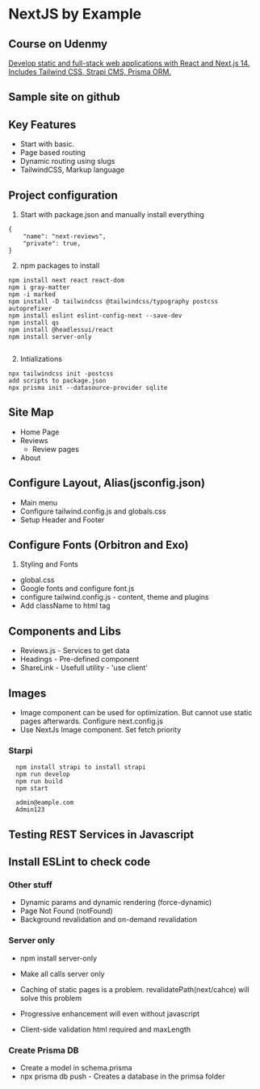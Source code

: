 # NextJS by Example

## Course on Udenmy

[Develop static and full-stack web applications with React and Next.js 14. Includes Tailwind CSS, Strapi CMS, Prisma ORM.
](https://www.udemy.com/course/nextjs-by-example)

## Sample site on github

## Key Features

- Start with basic.
- Page based routing
- Dynamic routing using slugs
- TailwindCSS, Markup language

## Project configuration

1. Start with package.json and manually install everything

```
{
    "name": "next-reviews",
    "private": true,
}
```

2. npm packages to install

```
npm install next react react-dom
npm i gray-matter
npm -i marked
npm install -D tailwindcss @tailwindcss/typography postcss autoprefixer
npm install eslint eslint-config-next --save-dev
npm install qs
npm install @headlessui/react
npm install server-only


```

2. Intializations

```
npx tailwindcss init -postcss
add scripts to package.json
npx prisma init --datasource-provider sqlite

```

## Site Map

- Home Page
- Reviews
  - Review pages
- About

## Configure Layout, Alias(jsconfig.json)

- Main menu
- Configure tailwind.config.js and globals.css
- Setup Header and Footer

## Configure Fonts (Orbitron and Exo)

1. Styling and Fonts

- global.css
- Google fonts and configure font.js
- configure tailwind.config.js - content, theme and plugins
- Add className to html tag

## Components and Libs

- Reviews.js - Services to get data
- Headings - Pre-defined component
- ShareLink - Usefull utility - 'use client'

## Images

- Image component can be used for optimization. But cannot use static pages afterwards. Configure next.config.js
- Use NextJs Image component. Set fetch priority

### Starpi

```
  npm install strapi to install strapi
  npm run develop
  npm run build
  npm start

  admin@eample.com
  Admin123
```

## Testing REST Services in Javascript

## Install ESLint to check code

### Other stuff

- Dynamic params and dynamic rendering (force-dynamic)
- Page Not Found (notFound)
- Background revalidation and on-demand revalidation

### Server only

- npm install server-only
- Make all calls server only

- Caching of static pages is a problem. revalidatePath(next/cahce) will solve this problem
- Progressive enhancement will even without javascript
- Client-side validation
  html required and maxLength

### Create Prisma DB

- Create a model in schema.prisma
- npx prisma db push - Creates a database in the primsa folder

